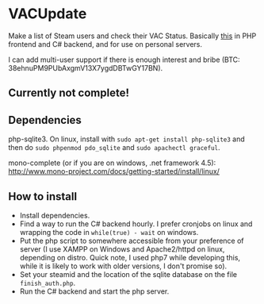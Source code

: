 # VACUpdate
Make a list of Steam users and check their VAC Status. Basically [this](https://github.com/jung35/VacStatus) in PHP frontend and C# backend, and for use on personal servers.

I can add multi-user support if there is enough interest and bribe (BTC: 38ehnuPM9PUbAxgmV13X7ygdDBTwGY17BN).

## Currently not complete!

## Dependencies

php-sqlite3. On linux, install with `sudo apt-get install php-sqlite3` and then do `sudo phpenmod pdo_sqlite` and `sudo apachectl graceful`.

mono-complete (or if you are on windows, .net framework 4.5): http://www.mono-project.com/docs/getting-started/install/linux/

## How to install

 - Install dependencies.
 - Find a way to run the C# backend hourly. I prefer cronjobs on linux and wrapping the code in `while(true) - wait` on windows.
 - Put the php script to somewhere accessible from your preference of server (I use XAMPP on Windows and Apache2/httpd on linux, depending on distro. Quick note, I used php7 while developing this, while it is likely to work with older versions, I don't promise so). 
 - Set your steamid and the location of the sqlite database on the file `finish_auth.php`.
 - Run the C# backend and start the php server.
